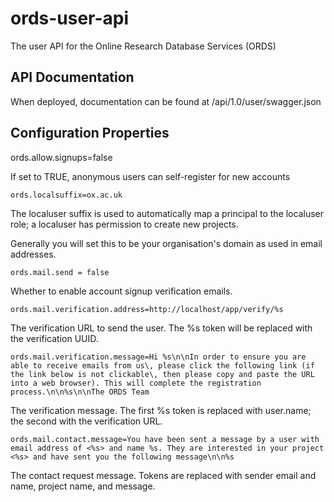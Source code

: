 # ords-user-api

The user API for the Online Research Database Services (ORDS)

## API Documentation

When deployed, documentation can be found at /api/1.0/user/swagger.json

## Configuration Properties

   ords.allow.signups=false

If set to TRUE, anonymous users can self-register for new accounts

    ords.localsuffix=ox.ac.uk

The localuser suffix is used to automatically map a principal to the localuser role; a localuser has permission to create new projects.

Generally you will set this to be your organisation's domain as used in email addresses.

    ords.mail.send = false

Whether to enable account signup verification emails.

    ords.mail.verification.address=http://localhost/app/verify/%s
    
The verification URL to send the user. The %s token will be replaced with the verification UUID.

    ords.mail.verification.message=Hi %s\n\nIn order to ensure you are able to receive emails from us\, please click the following link (if the link below is not clickable\, then please copy and paste the URL into a web browser). This will complete the registration process.\n\n%s\n\nThe ORDS Team

The verification message. The first %s token is replaced with user.name; the second with the verification URL.

    ords.mail.contact.message=You have been sent a message by a user with email address of <%s> and name %s. They are interested in your project <%s> and have sent you the following message\n\n%s

The contact request message. Tokens are replaced with sender email and name, project name, and message.

